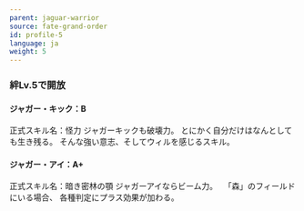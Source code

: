 ```yaml
---
parent: jaguar-warrior
source: fate-grand-order
id: profile-5
language: ja
weight: 5
---
```


### 絆Lv.5で開放

#### ジャガー・キック：B

正式スキル名：怪力
ジャガーキックも破壊力。
とにかく自分だけはなんとしても生き残る。
そんな強い意志、そしてウィルを感じるスキル。

#### ジャガー・アイ：A+

正式スキル名：暗き密林の顎
ジャガーアイならビーム力。　
「森」のフィールドにいる場合、
各種判定にプラス効果が加わる。
